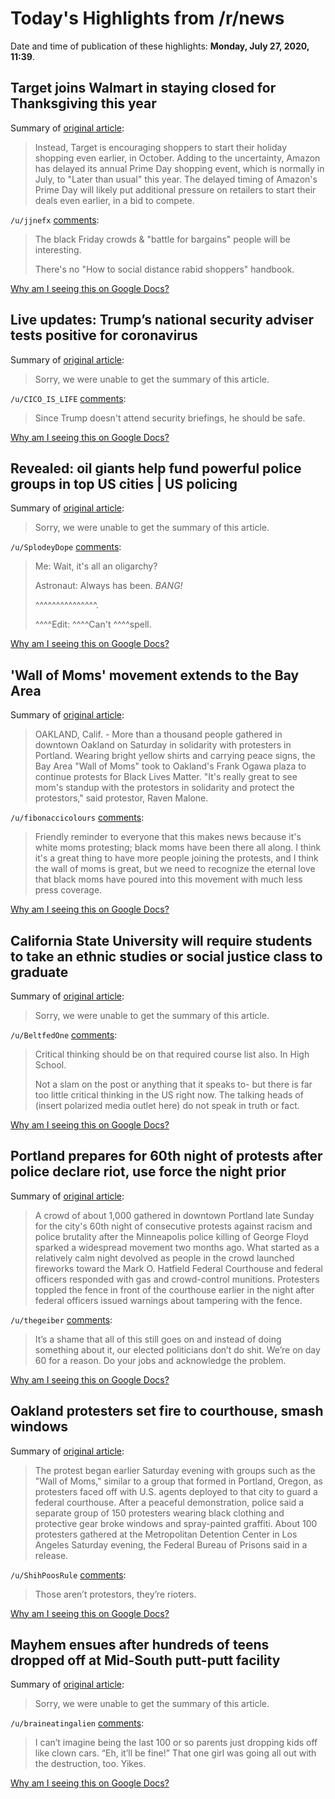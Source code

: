# Today's Highlights from /r/news

Date and time of publication of these highlights: **Monday, July 27, 2020, 11:39**.

## Target joins Walmart in staying closed for Thanksgiving this year

Summary of [original article](https://www.cnbc.com/2020/07/27/target-joins-walmart-in-staying-closed-for-thanksgiving-this-year.html):

> Instead, Target is encouraging shoppers to start their holiday shopping even earlier, in October. Adding to the uncertainty, Amazon has delayed its annual Prime Day shopping event, which is normally in July, to "Later than usual" this year. The delayed timing of Amazon's Prime Day will likely put additional pressure on retailers to start their deals even earlier, in a bid to compete.

`/u/jjnefx` [comments](https://www.reddit.com/r/news/comments/hys9rv/target_joins_walmart_in_staying_closed_for/):

> The black Friday crowds & "battle for bargains" people will be interesting.  
> 
> There's no "How to social distance rabid shoppers" handbook.

[Why am I seeing this on Google Docs?](https://docs.google.com/document/d/1Dc6We63vOXIZsc0op-Bt4abqkYjXzOigalQqFxmvvbM/edit?usp=sharing)

## Live updates: Trump’s national security adviser tests positive for coronavirus

Summary of [original article](https://www.washingtonpost.com/nation/2020/07/27/coronavirus-covid-live-updates/?tidr=a_breakingnews&hpid=hp_no-name_hp-breaking-news%3Apage%2Fbreaking-news-bar):

> Sorry, we were unable to get the summary of this article.

`/u/CICO_IS_LIFE` [comments](https://www.reddit.com/r/news/comments/hysubi/live_updates_trumps_national_security_adviser/):

> Since Trump doesn't attend security briefings, he should be safe.

[Why am I seeing this on Google Docs?](https://docs.google.com/document/d/1Dc6We63vOXIZsc0op-Bt4abqkYjXzOigalQqFxmvvbM/edit?usp=sharing)

## Revealed: oil giants help fund powerful police groups in top US cities | US policing

Summary of [original article](https://www.theguardian.com/us-news/2020/jul/27/fossil-fuels-oil-gas-industry-police-foundations):

> Sorry, we were unable to get the summary of this article.

`/u/SplodeyDope` [comments](https://www.reddit.com/r/news/comments/hyu0hu/revealed_oil_giants_help_fund_powerful_police/):

> Me:  Wait, it's all an oligarchy?
> 
> Astronaut:  Always has been.  *BANG!*
> 
> ^^^^^^^^^^^^^^^.
> 
> ^^^^Edit:  ^^^^Can't ^^^^spell.

[Why am I seeing this on Google Docs?](https://docs.google.com/document/d/1Dc6We63vOXIZsc0op-Bt4abqkYjXzOigalQqFxmvvbM/edit?usp=sharing)

## 'Wall of Moms' movement extends to the Bay Area

Summary of [original article](https://www.ktvu.com/news/wall-of-moms-movement-extends-to-the-bay-area):

> OAKLAND, Calif. - More than a thousand people gathered in downtown Oakland on Saturday in solidarity with protesters in Portland. Wearing bright yellow shirts and carrying peace signs, the Bay Area "Wall of Moms" took to Oakland's Frank Ogawa plaza to continue protests for Black Lives Matter. "It's really great to see mom's standup with the protestors in solidarity and protect the protestors," said protestor, Raven Malone.

`/u/fibonaccicolours` [comments](https://www.reddit.com/r/news/comments/hyscjk/wall_of_moms_movement_extends_to_the_bay_area/):

> Friendly reminder to everyone that this makes news because it's white moms protesting; black moms have been there all along. I think it's a great thing to have more people joining the protests, and I think the wall of moms is great, but we need to recognize the eternal love that black moms have poured into this movement with much less press coverage.

[Why am I seeing this on Google Docs?](https://docs.google.com/document/d/1Dc6We63vOXIZsc0op-Bt4abqkYjXzOigalQqFxmvvbM/edit?usp=sharing)

## California State University will require students to take an ethnic studies or social justice class to graduate

Summary of [original article](https://www.cnn.com/2020/07/27/us/california-state-university-ethnic-studies-trnd/index.html?utm_source=feedburner&utm_medium=feed&utm_campaign=Feed%3A+rss%2Fcnn_latest+%28RSS%3A+CNN+-+Most+Recent%29):

> Sorry, we were unable to get the summary of this article.

`/u/BeltfedOne` [comments](https://www.reddit.com/r/news/comments/hyvc33/california_state_university_will_require_students/):

> Critical thinking should be on that required course list also.  In High School.
> 
> Not a slam on the post or anything that it speaks to- but there is far too little critical thinking in the US right now.  The talking heads of (insert polarized media outlet here) do not speak in truth or fact.

[Why am I seeing this on Google Docs?](https://docs.google.com/document/d/1Dc6We63vOXIZsc0op-Bt4abqkYjXzOigalQqFxmvvbM/edit?usp=sharing)

## Portland prepares for 60th night of protests after police declare riot, use force the night prior

Summary of [original article](https://www.oregonlive.com/portland/2020/07/portland-prepares-for-60th-night-of-protests-after-police-declare-riot-use-force-the-night-prior.html):

> A crowd of about 1,000 gathered in downtown Portland late Sunday for the city's 60th night of consecutive protests against racism and police brutality after the Minneapolis police killing of George Floyd sparked a widespread movement two months ago. What started as a relatively calm night devolved as people in the crowd launched fireworks toward the Mark O. Hatfield Federal Courthouse and federal officers responded with gas and crowd-control munitions. Protesters toppled the fence in front of the courthouse earlier in the night after federal officers issued warnings about tampering with the fence.

`/u/thegeiber` [comments](https://www.reddit.com/r/news/comments/hyhuyk/portland_prepares_for_60th_night_of_protests/):

> It’s a shame that all of this still goes on and instead of doing something about it, our elected politicians don’t do shit. We’re on day 60 for a reason. Do your jobs and acknowledge the problem.

[Why am I seeing this on Google Docs?](https://docs.google.com/document/d/1Dc6We63vOXIZsc0op-Bt4abqkYjXzOigalQqFxmvvbM/edit?usp=sharing)

## Oakland protesters set fire to courthouse, smash windows

Summary of [original article](https://www.mail.com/int/news/us/10061702-oakland-protesters-set-fire-to-courthouse-smash-wi.html#.1258-stage-hero1-10):

> The protest began earlier Saturday evening with groups such as the "Wall of Moms," similar to a group that formed in Portland, Oregon, as protesters faced off with U.S. agents deployed to that city to guard a federal courthouse. After a peaceful demonstration, police said a separate group of 150 protesters wearing black clothing and protective gear broke windows and spray-painted graffiti. About 100 protesters gathered at the Metropolitan Detention Center in Los Angeles Saturday evening, the Federal Bureau of Prisons said in a release.

`/u/ShihPoosRule` [comments](https://www.reddit.com/r/news/comments/hyq0up/oakland_protesters_set_fire_to_courthouse_smash/):

> Those aren’t protestors, they’re rioters.

[Why am I seeing this on Google Docs?](https://docs.google.com/document/d/1Dc6We63vOXIZsc0op-Bt4abqkYjXzOigalQqFxmvvbM/edit?usp=sharing)

## Mayhem ensues after hundreds of teens dropped off at Mid-South putt-putt facility

Summary of [original article](https://www.wbrc.com/2020/07/26/mayhem-ensues-after-hundreds-teens-dropped-off-mid-south-putt-putt-facility/):

> Sorry, we were unable to get the summary of this article.

`/u/braineatingalien` [comments](https://www.reddit.com/r/news/comments/hyqftc/mayhem_ensues_after_hundreds_of_teens_dropped_off/):

> I can’t imagine being the last 100 or so parents just dropping kids off like clown cars. “Eh, it’ll be fine!” That one girl was going all out with the destruction, too. Yikes.

[Why am I seeing this on Google Docs?](https://docs.google.com/document/d/1Dc6We63vOXIZsc0op-Bt4abqkYjXzOigalQqFxmvvbM/edit?usp=sharing)

